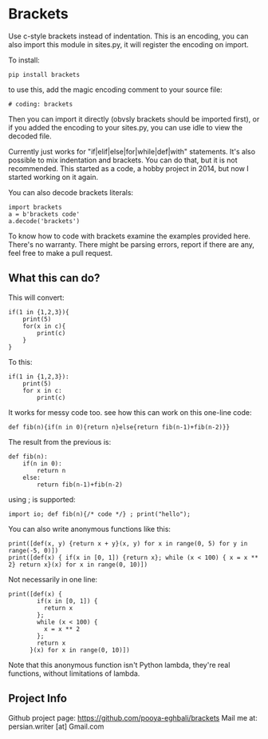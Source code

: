
# Brackets

Use c-style brackets instead of indentation. This is an encoding, you can also import this module in sites.py, it will register the encoding on import.

To install:

```
pip install brackets
```

to use this, add the magic encoding comment to your source file:

```
# coding: brackets
```

Then you can import it directly (obvsly brackets should be imported first), or if you added the encoding to your sites.py, you can use idle to view the decoded file.


Currently just works for "if|elif|else|for|while|def|with" statements. It's also possible to mix indentation and brackets. You can do that, but it is not recommended.
This started as a code, a hobby project in 2014, but now I started working on it again.

You can also decode brackets literals:

```
import brackets
a = b'brackets code'
a.decode('brackets')
```

To know how to code with brackets examine the examples provided here. There's no warranty. There might be parsing errors, report if there are any, feel free to make a pull request.

## What this can do?

This will convert:

```
if(1 in {1,2,3}){
    print(5)
    for(x in c){
        print(c)
    }
}
```

To this:

```
if(1 in {1,2,3}):
    print(5)
    for x in c:
        print(c)
```

It works for messy code too. see how this can work on this one-line code:

```
def fib(n){if(n in 0){return n}else{return fib(n-1)+fib(n-2)}}
```

The result from the previous is:

```
def fib(n):
    if(n in 0):
        return n
    else:
        return fib(n-1)+fib(n-2)
```

using ; is supported:

```
import io; def fib(n){/* code */} ; print("hello");
```

You can also write anonymous functions like this:

```
print([def(x, y) {return x + y}(x, y) for x in range(0, 5) for y in range(-5, 0)])
print([def(x) { if(x in [0, 1]) {return x}; while (x < 100) { x = x ** 2} return x}(x) for x in range(0, 10)])
```
    
Not necessarily in one line:

```
print([def(x) {
        if(x in [0, 1]) {
          return x
        };
        while (x < 100) {
          x = x ** 2
        };
        return x
      }(x) for x in range(0, 10)])
```

Note that this anonymous function isn't Python lambda, they're real functions, without limitations of lambda.

## Project Info

Github project page: https://github.com/pooya-eghbali/brackets
Mail me at: persian.writer [at] Gmail.com
